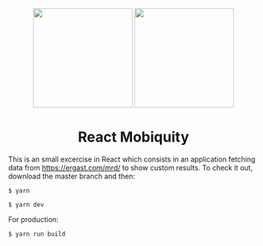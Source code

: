 <div align="center">
  <img width="200" height="200"
    src="https://sandstorm.de/_Resources/Persistent/3285416e8503b2c8354c321bcd690cf550b8b2d3/React-Logo.svg">
  <a href="https://www.mobiquityinc.com/">
    <img width="200" height="200"
      src="https://p13.zdassets.com/hc/settings_assets/279635/200092723/YpHS0eJvaqMDkOwlh6RGjg-NMPTST.png">
  </a>
  <h1>React Mobiquity</h1>
</div>

This is an small excercise in React which consists in an application fetching data from https://ergast.com/mrd/ to show custom results. To check it out, download the master branch and then:

    $ yarn

    $ yarn dev

For production:

    $ yarn run build

